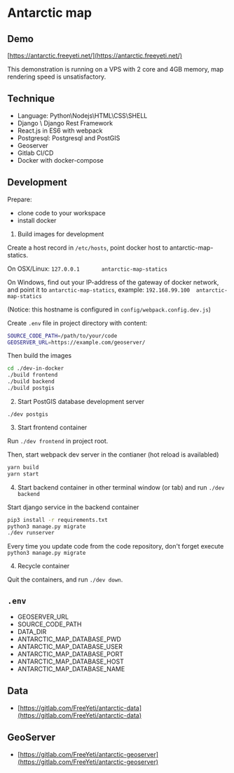 # Antarctic map

## Demo

[https://antarctic.freeyeti.net/](https://antarctic.freeyeti.net/)

This demonstration is running on a VPS with 2 core and 4GB memory, map rendering speed is unsatisfactory.

## Technique

* Language: Python\Nodejs\HTML\CSS\SHELL
* Django \ Django Rest Framework
* React.js in ES6 with webpack
* Postgresql: Postgresql and PostGIS
* Geoserver
* Gitlab CI/CD
* Docker with docker-compose

## Development

Prepare: 

* clone code to your workspace
* install docker

1. Build images for development

Create a host record in `/etc/hosts`, point docker host to antarctic-map-statics. 

On OSX/Linux: `127.0.0.1       antarctic-map-statics`

On Windows, find out your IP-address of the gateway of docker network, and point it to `antarctic-map-statics`, example: `192.168.99.100  antarctic-map-statics`

(Notice: this hostname is configured in `config/webpack.config.dev.js`)

Create `.env` file in project directory with content:

```bash
SOURCE_CODE_PATH=/path/to/your/code
GEOSERVER_URL=https://example.com/geoserver/
```

Then build the images

```bash
cd ./dev-in-docker
./build frontend
./build backend
./build postgis
```

2. Start PostGIS database development server

`./dev postgis`

3. Start frontend container

Run `./dev frontend` in project root.

Then, start webpack dev server in the contianer (hot reload is availabled)

```bash
yarn build
yarn start
```

4. Start backend container in other terminal window (or tab) and run `./dev backend`

Start django service in the backend container

```bash
pip3 install -r requirements.txt
python3 manage.py migrate
./dev runserver
```

Every time you update code from the code repository, don't forget execute `python3 manage.py migrate`

4. Recycle container

Quit the containers, and run `./dev down`.

## `.env`

* GEOSERVER_URL
* SOURCE_CODE_PATH
* DATA_DIR
* ANTARCTIC_MAP_DATABASE_PWD
* ANTARCTIC_MAP_DATABASE_USER
* ANTARCTIC_MAP_DATABASE_PORT
* ANTARCTIC_MAP_DATABASE_HOST
* ANTARCTIC_MAP_DATABASE_NAME

## Data

* [https://gitlab.com/FreeYeti/antarctic-data](https://gitlab.com/FreeYeti/antarctic-data)

## GeoServer

* [https://gitlab.com/FreeYeti/antarctic-geoserver](https://gitlab.com/FreeYeti/antarctic-geoserver)